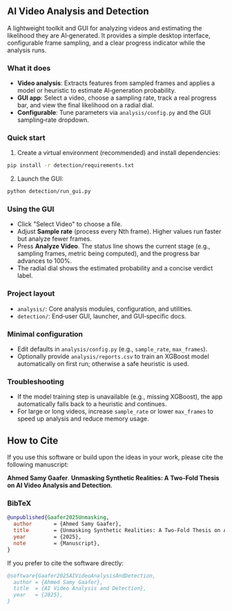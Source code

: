 ## AI Video Analysis and Detection

A lightweight toolkit and GUI for analyzing videos and estimating the likelihood they are AI‑generated. It provides a simple desktop interface, configurable frame sampling, and a clear progress indicator while the analysis runs.

### What it does
- **Video analysis**: Extracts features from sampled frames and applies a model or heuristic to estimate AI‑generation probability.
- **GUI app**: Select a video, choose a sampling rate, track a real progress bar, and view the final likelihood on a radial dial.
- **Configurable**: Tune parameters via `analysis/config.py` and the GUI sampling‑rate dropdown.

### Quick start
1. Create a virtual environment (recommended) and install dependencies:
```bash
pip install -r detection/requirements.txt
```
2. Launch the GUI:
```bash
python detection/run_gui.py
```

### Using the GUI
- Click "Select Video" to choose a file.
- Adjust **Sample rate** (process every Nth frame). Higher values run faster but analyze fewer frames.
- Press **Analyze Video**. The status line shows the current stage (e.g., sampling frames, metric being computed), and the progress bar advances to 100%.
- The radial dial shows the estimated probability and a concise verdict label.

### Project layout
- `analysis/`: Core analysis modules, configuration, and utilities.
- `detection/`: End‑user GUI, launcher, and GUI‑specific docs.

### Minimal configuration
- Edit defaults in `analysis/config.py` (e.g., `sample_rate`, `max_frames`).
- Optionally provide `analysis/reports.csv` to train an XGBoost model automatically on first run; otherwise a safe heuristic is used.

### Troubleshooting
- If the model training step is unavailable (e.g., missing XGBoost), the app automatically falls back to a heuristic and continues.
- For large or long videos, increase `sample_rate` or lower `max_frames` to speed up analysis and reduce memory usage.

## How to Cite

If you use this software or build upon the ideas in your work, please cite the following manuscript:

**Ahmed Samy Gaafer**. **Unmasking Synthetic Realities: A Two-Fold Thesis on AI Video Analysis and Detection**.

### BibTeX
```bibtex
@unpublished{Gaafer2025Unmasking,
  author       = {Ahmed Samy Gaafer},
  title        = {Unmasking Synthetic Realities: A Two-Fold Thesis on AI Video Analysis and Detection},
  year         = {2025},
  note         = {Manuscript},
}
```

If you prefer to cite the software directly:
```bibtex
@software{Gaafer2025AIVideoAnalysisAndDetection,
  author = {Ahmed Samy Gaafer},
  title  = {AI Video Analysis and Detection},
  year   = {2025},
}
```


